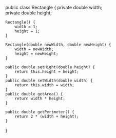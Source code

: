 public class Rectangle {
	private double width;	
	private double height;	
	
	Rectangle() {
		width = 1;
		height = 1;
	} 
	
	Rectangle(double newWidth, double newHeight) {
		width = newWidth;
		height = newHeight;
	}
	
	public double setHight(double height) {
		return this.height = height;
	}
	public double setWidth(double width) {
		return this.width = width;
	}
	public double getArea() {
		return width * height; 
	}
	
	public double getPerimeter() {
		return 2 * (width + height);
	}

}
